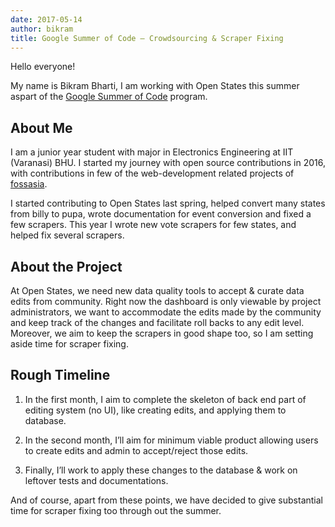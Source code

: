 ```yaml
---
date: 2017-05-14
author: bikram
title: Google Summer of Code — Crowdsourcing & Scraper Fixing
---
```


Hello everyone!

My name is Bikram Bharti, I am working with Open States this summer aspart of the [Google Summer of Code](https://blog.openstates.org/open-states-google-summer-of-code-2018-24e6493cbc9e) program.

## About Me

I am a junior year student with major in Electronics Engineering at IIT (Varanasi) BHU. I started my journey with open source contributions in 2016, with contributions in few of the web-development related projects of [fossasia](https://fossasia.org/).

I started contributing to Open States last spring, helped convert many states from billy to pupa, wrote documentation for event conversion and fixed a few scrapers. This year I wrote new vote scrapers for few states, and helped fix several scrapers.

## About the Project

At Open States, we need new data quality tools to accept & curate data edits from community. Right now the dashboard is only viewable by project administrators, we want to accommodate the edits made by the community and keep track of the changes and facilitate roll backs to any edit level. Moreover, we aim to keep the scrapers in good shape too, so I am setting aside time for scraper fixing.

## Rough Timeline

1. In the first month, I aim to complete the skeleton of back end part of editing system (no UI), like creating edits, and applying them to database.

1. In the second month, I’ll aim for minimum viable product allowing users to create edits and admin to accept/reject those edits.

1. Finally, I’ll work to apply these changes to the database & work on leftover tests and documentations.

And of course, apart from these points, we have decided to give substantial time for scraper fixing too through out the summer.
